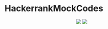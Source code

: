 # HackerrankMockCodes
<p align="center">
  <img src="/home/sk/Desktop/HackerrankMockCodes-master/14-July/NewYearChaos.png" >
  <img src="/home/sk/Desktop/HackerrankMockCodes-master/14-July/QuickSort1Partition.png" >
</p>
